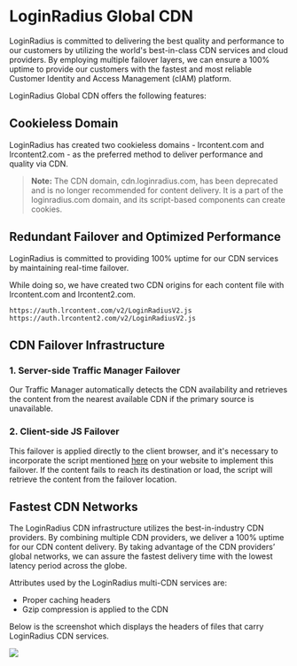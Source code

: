 # LoginRadius Global CDN 


LoginRadius is committed to delivering the best quality and performance to our customers by utilizing the world's best-in-class CDN services and cloud providers. By employing multiple failover layers, we can ensure a 100% uptime to provide our customers with the fastest and most reliable Customer Identity and Access Management (cIAM) platform.

LoginRadius Global CDN offers the following features:


## Cookieless Domain

LoginRadius has created two cookieless domains - lrcontent.com and lrcontent2.com - as the preferred method to deliver performance and quality via CDN. 


> **Note:** The CDN domain, cdn.loginradius.com, has been deprecated and is no longer recommended for content delivery. It is a part of the loginradius.com domain, and its script-based components can create cookies.

## Redundant Failover and Optimized Performance

LoginRadius is committed to providing 100% uptime for our CDN services by maintaining real-time failover.

While doing so, we have created two CDN origins for each content file with lrcontent.com and lrcontent2.com.

```
https://auth.lrcontent.com/v2/LoginRadiusV2.js
https://auth.lrcontent2.com/v2/LoginRadiusV2.js
```

## CDN Failover Infrastructure


### 1. Server-side Traffic Manager Failover

Our Traffic Manager automatically detects the  CDN availability and retrieves the content from the nearest available CDN if the primary source is unavailable.

### 2.  Client-side JS Failover

This failover is applied directly to the client browser, and it's necessary to incorporate the script mentioned [here](https://www.loginradius.com/legacy/docs/api/v2/user-registration/user-registration-getting-started#initializationofloginradiusobject3) on your website to implement this failover. If the content fails to reach its destination or load, the script will retrieve the content from the failover location.



## Fastest CDN Networks

The LoginRadius CDN infrastructure utilizes the best-in-industry CDN providers. By combining multiple CDN providers, we deliver a 100% uptime for our CDN content delivery. By taking advantage of the CDN providers’ global networks, we can assure the fastest delivery time with the lowest latency period across the globe.


Attributes used by the LoginRadius multi-CDN services are:

- Proper caching headers
- Gzip compression is applied to the CDN

Below is the screenshot which displays the headers of files that carry LoginRadius CDN services.


![](https://apidocs.lrcontent.com/images/LoginRadius-cdn_63945a968049519288.07452213.png "")
